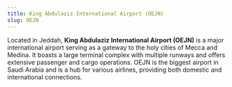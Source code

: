```yaml
---
title: King Abdulaziz International Airport (OEJN)
slug: OEJN
---
```

Located in Jeddah, **King Abdulaziz International Airport (OEJN)** is a major international airport serving as a gateway to the holy cities of Mecca and Medina. It boasts a large terminal complex with multiple runways and offers extensive passenger and cargo operations. OEJN is the biggest airport in Saudi Arabia and is a hub for various airlines, providing both domestic and international connections.